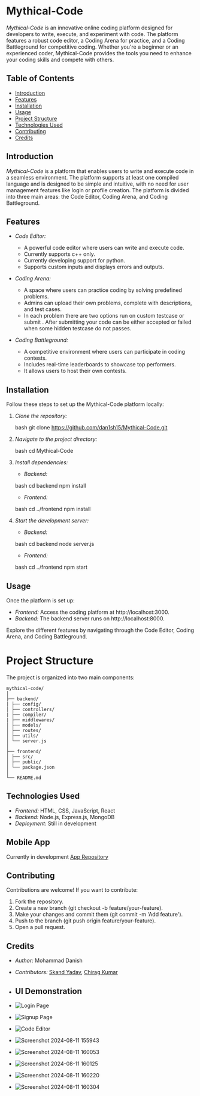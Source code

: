 # Mythical-Code

*Mythical-Code* is an innovative online coding platform designed for developers to write, execute, and experiment with code. The platform features a robust code editor, a Coding Arena for practice, and a Coding Battleground for competitive coding. Whether you're a beginner or an experienced coder, Mythical-Code provides the tools you need to enhance your coding skills and compete with others.

## Table of Contents
- [Introduction](#introduction)
- [Features](#features)
- [Installation](#installation)
- [Usage](#usage)
- [Project Structure](#project-structure)
- [Technologies Used](#technologies-used)
- [Contributing](#contributing)
- [Credits](#credits)

## Introduction

*Mythical-Code* is a platform that enables users to write and execute code in a seamless environment. The platform supports at least one compiled language and is designed to be simple and intuitive, with no need for user management features like login or profile creation. The platform is divided into three main areas: the Code Editor, Coding Arena, and Coding Battleground.

## Features

- *Code Editor:*
  - A powerful code editor where users can write and execute code.
  - Currently supports c++ only.
  - Currently developing support for python.
  - Supports custom inputs and displays errors and outputs.

- *Coding Arena:*
  - A space where users can practice coding by solving predefined problems.
  - Admins can upload their own problems, complete with descriptions, and test cases.
  - In each problem there are two options  run on custom testcase  or submit . After submitting your code can be either accepted or failed when some hidden testcase do not passes.

- *Coding Battleground:*
  - A competitive environment where users can participate in coding contests.
  - Includes real-time leaderboards to showcase top performers.
  - It allows users to host their own contests.

## Installation

Follow these steps to set up the Mythical-Code platform locally:

1. *Clone the repository:*

    bash
    git clone https://github.com/dan1sh15/Mythical-Code.git
    

2. *Navigate to the project directory:*

    bash
    cd Mythical-Code
    

3. *Install dependencies:*

    - *Backend:*

    bash
    cd backend
    npm install
    

    - *Frontend:*

    bash
    cd ../frontend
    npm install
    

4. *Start the development server:*

    - *Backend:*

    bash
    cd backend
    node server.js
    

    - *Frontend:*

    bash
    cd ../frontend
    npm start
    

## Usage

Once the platform is set up:

- *Frontend:* Access the coding platform at http://localhost:3000.
- *Backend:* The backend server runs on http://localhost:8000.

Explore the different features by navigating through the Code Editor, Coding Arena, and Coding Battleground.

# Project Structure

The project is organized into two main components:
```
mythical-code/
│
├── backend/
| ├── config/
│ ├── controllers/
| ├── compiler/
| ├── middlewares/
│ ├── models/
│ ├── routes/
│ ├── utils/
│ └── server.js
│
├── frontend/
│ ├── src/
│ ├── public/
│ └── package.json
│
└── README.md
```

## Technologies Used

- *Frontend:* HTML, CSS, JavaScript, React
- *Backend:* Node.js, Express.js, MongoDB
- *Deployment:* Still in development

## Mobile App

Currently in development
[App Repository](https://github.com/Chirag-kumar-singh/Mythical-Code-Mobile-App)

## Contributing

Contributions are welcome! If you want to contribute:

1. Fork the repository.
2. Create a new branch (git checkout -b feature/your-feature).
3. Make your changes and commit them (git commit -m 'Add feature').
4. Push to the branch (git push origin feature/your-feature).
5. Open a pull request.



## Credits

- *Author:* Mohammad Danish
- *Contributors:* [Skand Yadav](https://github.com/skand1883), [Chirag Kumar](https://github.com/Chirag-kumar-singh)

- ## UI Demonstration
- ![Login Page](https://github.com/user-attachments/assets/b5b17457-668d-475d-afb8-30a34ae2b1b6)
- ![Signup Page](https://github.com/user-attachments/assets/60185857-98e3-4b48-bcd3-9662103805fc)
- ![Code Editor](https://github.com/user-attachments/assets/3153929c-4bc3-452a-be8c-16fc346b46f8)
- ![Screenshot 2024-08-11 155943](https://github.com/user-attachments/assets/4100c0b4-8aed-4c63-afac-7e5b67d74108)
- ![Screenshot 2024-08-11 160053](https://github.com/user-attachments/assets/73eb4312-cf9f-4250-bca2-7f0797c225c1)
- ![Screenshot 2024-08-11 160125](https://github.com/user-attachments/assets/da926f54-be4d-4d5f-a459-6d5b1bd3dc99)
- ![Screenshot 2024-08-11 160220](https://github.com/user-attachments/assets/595719bc-0476-4f92-bc43-b1834652222d)
- ![Screenshot 2024-08-11 160304](https://github.com/user-attachments/assets/0f03263f-b731-49a4-b02d-1c53974f7dfa)


